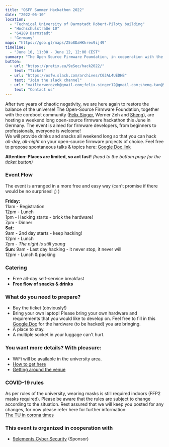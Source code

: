 ```yaml
---
title: "OSFF Summer Hackathon 2022"
date: "2022-06-10"
location:
  - "Technical University of Darmstadt Robert-Piloty building"
  - "Hochschulstraße 10"
  - "64289 Darmstadt"
  - "Germany"
maps: "https://goo.gl/maps/Z5o8DaHKkrex9ij49"
timeline:
  - "June 10, 11:00 - June 12, 12:00 CEST"
summary: "The Open Source Firmware Foundation, in cooperation with the coreboot community will organize a three day hackathon. Everyone from the Open-Source Firmware Community is welcome to join!"
button:
  - url: "https://pretix.eu/9eSec/hack2022/"
    text: "Ticket"
  - url: "https://osfw.slack.com/archives/C03AL4UEDHB"
    text: "Join the slack channel"
  - url: "mailto:werozeh@gmail.com;felix.singer12@gmail.com;sheng.tan@9elements.com"
    text: "Contact us"
---
```


After two years of chaotic negativity, we are here again to restore the balance of the universe! The Open-Source Firmware Foundation, together with the coreboot community ([Felix Singer](https://twitter.com/felixsinger1), Werner Zeh and [Sheng](https://www.linkedin.com/in/tanleansheng)), are hosting a weekend long open-source firmware hackathon this June in Germany. The event is aimed for firmware developers, from beginners to professionals, everyone is welcome!  
We will provide drinks and snacks all weekend long so that you can hack *all-day, all-night* on your open-source firmware projects of choice. Feel free to propose spontaneous talks & topics here:
[Google Doc link](https://docs.google.com/document/d/1OKyvLMJjxxX3u7QNeIeluQxVRB1IkWqCp8-fFEpK1D0/edit?usp=sharing)


**Attention: Places are limited, so act fast!** *(head to the bottom page for the ticket button)*  


### Event Flow

The event is arranged in a more free and easy way (can't promise if there would be no surprises! ;) )

**Friday:**  
11am - Registration  
12pm - Lunch  
1pm  - Hacking starts - brick the hardware!  
7pm  - Dinner  
**Sat:**  
9am  - 2nd day starts - keep hacking!  
12pm - Lunch  
7pm  - *The night is still young*  
**Sun:** 
9am  - Last day hacking - it never stop, it never will  
12pm - Lunch & packing

### Catering

- Free all-day self-service breakfast
- **Free flow of snacks & drinks**

### What do you need to prepare?

- Buy the ticket (obviously!)
- Bring your own laptop! Please bring your own hardware and requirements that you would like to develop on. Feel free to fill in this [Google Doc](https://docs.google.com/document/d/1OKyvLMJjxxX3u7QNeIeluQxVRB1IkWqCp8-fFEpK1D0/edit?usp=sharing) for the hardware (to be hacked) you are bringing.
- A place to stay.
- A multiple socket in your luggage can't hurt.

### You want more details? With pleasure:

- WiFi will be available in the university area.
- [How to get here](https://www.informatik.tu-darmstadt.de/telekooperation/telecooperation_group/directions_1/index.en.jsp)
- [Getting around the venue](https://www.fachschaft.informatik.tu-darmstadt.de/en/newcomers/ophase/getting-around/)

### COVID-19 rules

As per rules of the university, wearing masks is still required indoors (FFP2 masks required). Please be aware that the rules are subject to change according to the situation. Rest assured that we will keep you posted for any changes, for now please refer here for further information:  
[The TU in corona times](https://www.tu-darmstadt.de/universitaet/aktuelles_meldungen/corona_vorsorge/index.en.jsp)

### This event is organized in cooperation with

- [9elements Cyber Security](https://9esec.io) (Sponsor)
